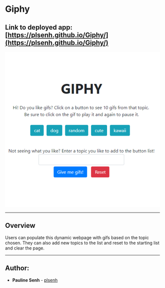 # Giphy

## Link to deployed app: [https://plsenh.github.io/Giphy/](https://plsenh.github.io/Giphy/)

![screenshot](./assets/images/Giphy.PNG)

---

## Overview

Users can populate this dynamic webpage with gifs based on the topic chosen. They can also add new topics to the list and reset to the starting list and clear the page.

---

## Author:

- **Pauline Senh** - [plsenh](https://github.com/plsenh)
